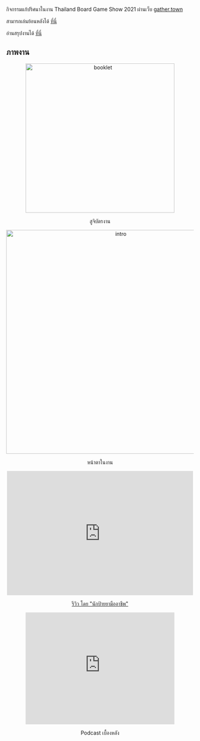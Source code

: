 กิจกรรมแก้ปริศนาในงาน Thailand Board Game Show 2021 ผ่านเว็บ [gather.town](https://gather.town)

สามารถเล่นย้อนหลังได้ [ที่นี่](https://lemononmars.github.io/tbs2021puzzles/)

อ่านสรุปงานได้ [ที่นี่](https://lemononmars.github.io/tbs2021puzzles/wrapup)

## ภาพงาน

<div align="center">
<img src="https://scontent.fbkk22-8.fna.fbcdn.net/v/t39.30808-6/269747540_653306239370180_7804539879457535670_n.jpg?_nc_cat=110&ccb=1-7&_nc_sid=8bfeb9&_nc_eui2=AeFXMnR5wqB5SFqe4kPITQ5q80da9tGsSHzzR1r20axIfLEEw03FNVTUgvNzugneRwY&_nc_ohc=NWId0rLIO1kAX_Hdx8q&_nc_ht=scontent.fbkk22-8.fna&oh=00_AT-xDZ73WI1nvUQsNBGJKa4TXkWQefgGBnJo1PqZ20uNhQ&oe=62D4497E" width="400" alt="booklet">

สูจิบัตรงาน

<img src="https://scontent.fbkk22-2.fna.fbcdn.net/v/t39.30808-6/256631520_406923807548563_8361274397854162078_n.jpg?_nc_cat=106&ccb=1-7&_nc_sid=730e14&_nc_eui2=AeH-I9nQP6edRE6502MiE_ijBceelTnUJyYFx56VOdQnJpQoBcpqGEN2ejDeKsZo8iY&_nc_ohc=Zh77QqLDqp8AX_6yDpw&_nc_ht=scontent.fbkk22-2.fna&oh=00_AT9z5QA2VXXoMiJBPEV1M8c8mynWNSU3CbCx5RQgpf_BJQ&oe=62D5396C" width="600" alt="intro">

หน้าตาในงาน

<iframe src="https://www.facebook.com/plugins/post.php?href=https%3A%2F%2Fwww.facebook.com%2Fnakpaiya%2Fphotos%2Fa.125939998855064%2F625546748894384%2F%3Ftype%3D3&show_text=false&width=500" width="500" height="333" style="border:none;overflow:hidden" scrolling="no" frameborder="0" allowfullscreen="true" allow="autoplay; clipboard-write; encrypted-media; picture-in-picture; web-share"></iframe>

[รีวิว โดย "นักป้ายยามืออาชีพ"](https://www.facebook.com/nakpaiya/posts/pfbid02GEhyR7EAbo1XNRyGd8j2uvFX8jagEzEGCdPC9dnnkvNQ5w62tMLaFb3NeADYnLyzl)

<iframe src="https://www.facebook.com/plugins/video.php?height=314&href=https%3A%2F%2Fwww.facebook.com%2Fcodebreakerth%2Fvideos%2F226120749638048%2F&show_text=false&width=560&t=0" width="400" height="300" style="border:none;overflow:hidden" scrolling="no" frameborder="0" allowfullscreen="true" allow="autoplay; clipboard-write; encrypted-media; picture-in-picture; web-share" allowFullScreen="true"></iframe>

Podcast เบื้องหลัง
</div>